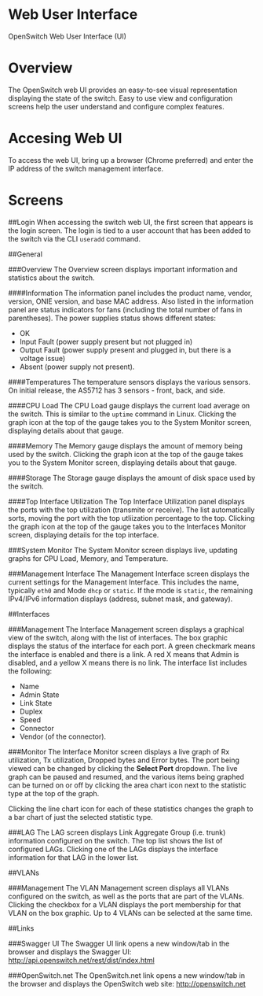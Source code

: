Web User Interface
==================
OpenSwitch Web User Interface (UI)

# Overview
The OpenSwitch web UI provides an easy-to-see visual representation displaying the state of the switch.  Easy to use view and configuration screens help the user understand and configure complex features.

# Accesing Web UI
To access the web UI, bring up a browser (Chrome preferred) and enter the IP address of the switch management interface.

# Screens


##Login
When accessing the switch web UI, the first screen that appears is the login screen.  The login is tied to a user account that has been added to the switch via the CLI `useradd` command.

##General

###Overview
The Overview screen displays important information and statistics about the switch.

####Information
The information panel includes the product name, vendor, version, ONIE version, and base MAC address.   Also listed in the information panel are status indicators for fans (including the total number of fans in parentheses).  The power supplies status shows different states:
- OK
- Input Fault (power supply present but not plugged in)
- Output Fault (power supply present and plugged in, but there is a voltage issue)
- Absent (power supply not present).

####Temperatures
The temperature sensors displays the various sensors.  On initial release, the AS5712 has 3 sensors - front, back, and side.

####CPU Load
The CPU Load gauge displays the current load average on the switch.  This is similar to the `uptime` command in Linux.  Clicking the graph icon at the top of the gauge takes you to the System Monitor screen, displaying details about that gauge.

####Memory
The Memory gauge displays the amount of memory being used by the switch.  Clicking the graph icon at the top of the gauge takes you to the System Monitor screen, displaying details about that gauge.

####Storage
The Storage gauge displays the amount of disk space used by the switch.

####Top Interface Utilization
The Top Interface Utilization panel displays the ports with the top utilization (transmite or receive).  The list automatically sorts, moving the port with the top utliization percentage to the top.  Clicking the graph icon at the top of the gauge takes you to the Interfaces Monitor screen, displaying details for the top interface.

###System Monitor
The System Monitor screen displays live, updating graphs for CPU Load, Memory, and Temperature.

###Management Interface
The Management Interface screen displays the current settings for the Management Interface.  This includes the name, typically `eth0` and Mode `dhcp` or `static`.  If the mode is `static`, the remaining IPv4/IPv6 information displays (address, subnet mask, and gateway).

##Interfaces

###Management
The Interface Management screen displays a graphical view of the switch, along with the list of interfaces.  The box graphic displays the status of the interface for each port.  A green checkmark means the interface is enabled and there is a link.  A red X means that Admin is disabled, and a yellow X means there is no link.  The interface list includes the following:
- Name
- Admin State
- Link State
- Duplex
- Speed
- Connector
- Vendor (of the connector).

###Monitor
The Interface Monitor screen displays a live graph of Rx utilization, Tx utilization, Dropped bytes and Error bytes.  The port being viewed can be changed by clicking the **Select Port** dropdown.  The live graph can be paused and resumed, and the various items being graphed can be turned on or off by clicking the area chart icon next to the statistic type at the top of the graph.

Clicking the line chart icon for each of these statistics changes the graph to a bar chart of just the selected statistic type.

###LAG
The LAG screen displays Link Aggregate Group (i.e. trunk) information configured on the switch.  The top list shows the list of configured LAGs. Clicking one of the LAGs displays the interface information for that LAG in the lower list.

##VLANs

###Management
The VLAN Management screen displays all VLANs configured on the switch, as well as the ports that are part of the VLANs. Clicking the checkbox for a VLAN displays the port membership for that VLAN on the box graphic. Up to 4 VLANs can be selected at the same time.

##Links

###Swagger UI
The Swagger UI link opens a new window/tab in the browser and displays the Swagger UI:  http://api.openswitch.net/rest/dist/index.html

###OpenSwitch.net
The OpenSwitch.net link opens a new window/tab in the browser and displays the OpenSwitch web site:  http://openswitch.net
